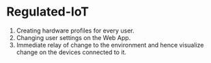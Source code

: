 # Regulated-IoT
1) Creating hardware profiles for every user.                                                             
2) Changing user settings on the Web App.                                                                 
3) Immediate relay of change to the environment and hence visualize change on the devices connected to it.
